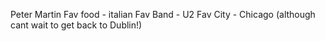 Peter Martin
Fav food - italian
Fav Band - U2
Fav City - Chicago (although cant wait to get back to Dublin!)